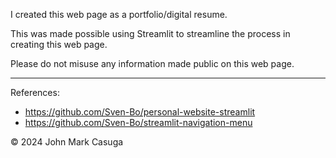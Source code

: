 I created this web page as a portfolio/digital resume.

This was made possible using Streamlit to streamline the process in creating this web page.

Please do not misuse any information made public on this web page.

--------------------------------------

References:
- https://github.com/Sven-Bo/personal-website-streamlit 
- https://github.com/Sven-Bo/streamlit-navigation-menu 

© 2024 John Mark Casuga
